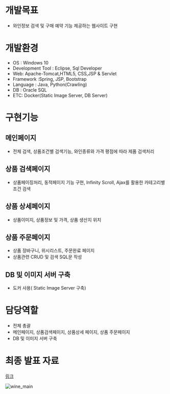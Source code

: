 # 개발목표
* 와인정보 검색 및 구매 예약 기능 제공하는 웹사이트 구현 

# 개발환경
* OS : Windows 10
* Development Tool : Eclipse, Sql Developer
* Web: Apache-Tomcat,HTML5, CSS,JSP & Servlet
* Framework :Spring, JSP, Bootstrap
* Language : Java, Python(Crawling)
* DB : Oracle SQL
* ETC: Docker(Static Image Server, DB Server)


# 구현기능
## 메인페이지 
* 전체 검색, 상품조건별 검색기능, 와인종류와 가격 평점에 따라 제품 검색처리 
## 상품 검색페이지
* 상품페이징처리, 동적페이지 기능 구현, Infinity Scroll, Ajax를 활용한 카테고리별 조건 검색
## 상품 상세페이지 
* 상품이미지, 상품정보 및 가격, 상품 생산지 위치  
## 상품 주문페이지 
* 상품 장바구니, 위시리스트, 주문완료 페이지 
* 상품관련 CRUD 및 검색 SQL문 작성
## DB 및 이미지 서버 구축 
* 도커 사용( Static Image Server 구축)


# 담당역할
* 전체 총괄
* 메인페이지, 상품검색페이지, 상품상세 페이지, 상품 주문페이지
* DB 및 이미지 서버 구축 


# 최종 발표 자료
[링크](https://github.com/klea1003/WineProject/files/8862275/_.pdf)

![wine_main](https://user-images.githubusercontent.com/81761558/172639172-a60299cf-6354-495b-924e-4a6489addbd3.png)

